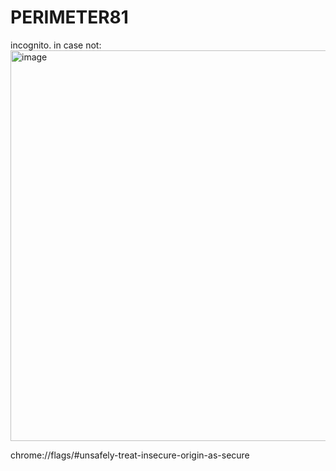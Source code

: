 # PERIMETER81
incognito.
in case not:
<img width="625" alt="image" src="https://github.com/BoazHalter/PERIMETER81/assets/30419068/c8505ef9-58f9-4d66-b2ad-b5e83cf5a747">

chrome://flags/#unsafely-treat-insecure-origin-as-secure
